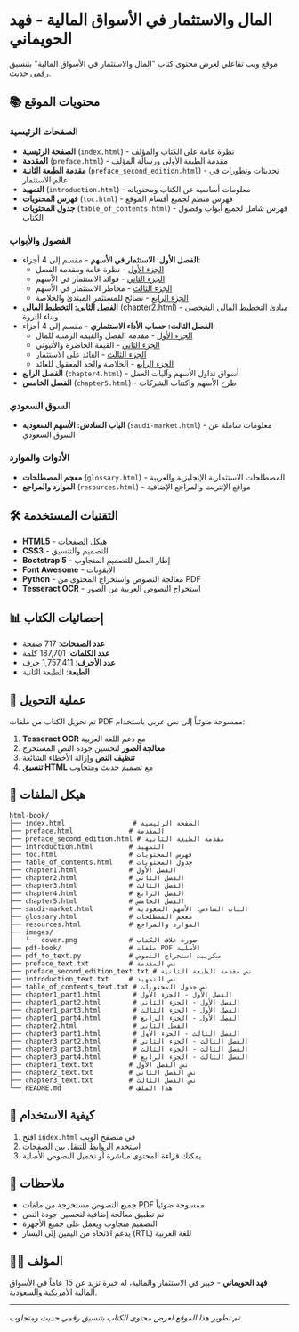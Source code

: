 # المال والاستثمار في الأسواق المالية - فهد الحويماني

موقع ويب تفاعلي لعرض محتوى كتاب "المال والاستثمار في الأسواق المالية" بتنسيق رقمي حديث.

## 📚 محتويات الموقع

### الصفحات الرئيسية
- **الصفحة الرئيسية** (`index.html`) - نظرة عامة على الكتاب والمؤلف
- **المقدمة** (`preface.html`) - مقدمة الطبعة الأولى ورسالة المؤلف
- **مقدمة الطبعة الثانية** (`preface_second_edition.html`) - تحديثات وتطورات في عالم الاستثمار
- **التمهيد** (`introduction.html`) - معلومات أساسية عن الكتاب ومحتوياته
- **فهرس المحتويات** (`toc.html`) - فهرس منظم لجميع أقسام الموقع
- **جدول المحتويات** (`table_of_contents.html`) - فهرس شامل لجميع أبواب وفصول الكتاب

### الفصول والأبواب
- **الفصل الأول: الاستثمار في الأسهم** - مقسم إلى 4 أجزاء:
  - [الجزء الأول](chapter1_part1.html) - نظرة عامة ومقدمة الفصل
  - [الجزء الثاني](chapter1_part2.html) - فوائد الاستثمار في الأسهم
  - [الجزء الثالث](chapter1_part3.html) - مخاطر الاستثمار في الأسهم
  - [الجزء الرابع](chapter1_part4.html) - نصائح للمستثمر المبتدئ والخلاصة
- **الفصل الثاني: التخطيط المالي** ([chapter2.html](chapter2.html)) - مبادئ التخطيط المالي الشخصي وبناء الثروة
- **الفصل الثالث: حساب الأداء الاستثماري** - مقسم إلى 4 أجزاء:
  - [الجزء الأول](chapter3_part1.html) - مقدمة الفصل والقيمة الزمنية للمال
  - [الجزء الثاني](chapter3_part2.html) - القيمة الحاضرة والأنيوتي
  - [الجزء الثالث](chapter3_part3.html) - العائد على الاستثمار
  - [الجزء الرابع](chapter3_part4.html) - الخلاصة والحد المعقول للعائد
- **الفصل الرابع** (`chapter4.html`) - أسواق تداول الأسهم وآليات العمل
- **الفصل الخامس** (`chapter5.html`) - طرح الأسهم واكتتاب الشركات

### السوق السعودي
- **الباب السادس: الأسهم السعودية** (`saudi-market.html`) - معلومات شاملة عن السوق السعودي

### الأدوات والموارد
- **معجم المصطلحات** (`glossary.html`) - المصطلحات الاستثمارية الإنجليزية والعربية
- **الموارد والمراجع** (`resources.html`) - مواقع الإنترنت والمراجع الإضافية

## 🛠️ التقنيات المستخدمة

- **HTML5** - هيكل الصفحات
- **CSS3** - التصميم والتنسيق
- **Bootstrap 5** - إطار العمل للتصميم المتجاوب
- **Font Awesome** - الأيقونات
- **Python** - معالجة النصوص واستخراج المحتوى من PDF
- **Tesseract OCR** - استخراج النصوص العربية من الصور

## 📊 إحصائيات الكتاب

- **عدد الصفحات**: 717 صفحة
- **عدد الكلمات**: 187,701 كلمة
- **عدد الأحرف**: 1,757,411 حرف
- **الطبعة**: الطبعة الثانية

## 🔧 عملية التحويل

تم تحويل الكتاب من ملفات PDF ممسوحة ضوئياً إلى نص عربي باستخدام:

1. **Tesseract OCR** مع دعم اللغة العربية
2. **معالجة الصور** لتحسين جودة النص المستخرج
3. **تنظيف النص** وإزالة الأخطاء الشائعة
4. **تنسيق HTML** مع تصميم حديث ومتجاوب

## 📁 هيكل الملفات

```
html-book/
├── index.html                 # الصفحة الرئيسية
├── preface.html              # المقدمة
├── preface_second_edition.html # مقدمة الطبعة الثانية
├── introduction.html         # التمهيد
├── toc.html                  # فهرس المحتويات
├── table_of_contents.html    # جدول المحتويات
├── chapter1.html             # الفصل الأول
├── chapter2.html             # الفصل الثاني
├── chapter3.html             # الفصل الثالث
├── chapter4.html             # الفصل الرابع
├── chapter5.html             # الفصل الخامس
├── saudi-market.html         # الباب السادس: الأسهم السعودية
├── glossary.html             # معجم المصطلحات
├── resources.html            # الموارد والمراجع
├── images/
│   └── cover.png             # صورة غلاف الكتاب
├── pdf-book/                 # ملفات PDF الأصلية
├── pdf_to_text.py            # سكريبت استخراج النصوص
├── preface_text.txt          # نص المقدمة
├── preface_second_edition_text.txt # نص مقدمة الطبعة الثانية
├── introduction_text.txt     # نص التمهيد
├── table_of_contents_text.txt # نص جدول المحتويات
├── chapter1_part1.html        # الفصل الأول - الجزء الأول
├── chapter1_part2.html        # الفصل الأول - الجزء الثاني
├── chapter1_part3.html        # الفصل الأول - الجزء الثالث
├── chapter1_part4.html        # الفصل الأول - الجزء الرابع
├── chapter2.html              # الفصل الثاني
├── chapter3_part1.html        # الفصل الثالث - الجزء الأول
├── chapter3_part2.html        # الفصل الثالث - الجزء الثاني
├── chapter3_part3.html        # الفصل الثالث - الجزء الثالث
├── chapter3_part4.html        # الفصل الثالث - الجزء الرابع
├── chapter1_text.txt         # نص الفصل الأول
├── chapter2_text.txt         # نص الفصل الثاني
├── chapter3_text.txt         # نص الفصل الثالث
└── README.md                 # هذا الملف
```

## 🚀 كيفية الاستخدام

1. افتح `index.html` في متصفح الويب
2. استخدم الروابط للتنقل بين الصفحات
3. يمكنك قراءة المحتوى مباشرة أو تحميل النصوص الأصلية

## 📝 ملاحظات

- جميع النصوص مستخرجة من ملفات PDF ممسوحة ضوئياً
- تم تطبيق معالجة إضافية لتحسين جودة النص
- التصميم متجاوب ويعمل على جميع الأجهزة
- يدعم الاتجاه من اليمين إلى اليسار (RTL) للغة العربية

## 👨‍💻 المؤلف

**فهد الحويماني** - خبير في الاستثمار والمالية، له خبرة تزيد عن 15 عاماً في الأسواق المالية الأمريكية والسعودية.

---

*تم تطوير هذا الموقع لعرض محتوى الكتاب بتنسيق رقمي حديث ومتجاوب* 